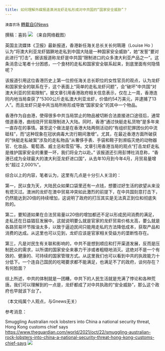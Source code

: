 ```yaml
---
title: 如何理解外媒报道澳洲龙虾走私形成对中共国的“国家安全威胁”？
---
```

`澳喜农场` [轉載自GNews](https://gnews.org/zh-hans/1612472/)

撰稿：喜妈
![](https://assets.gnews.org/wp-content/uploads/2021/10/龙虾.png)
（来自网络截图）

英国主流媒体《卫报》最新报道，香港新任海关总长关长何珮珊（Louise Ho ）认为“将澳大利亚龙虾猖獗地走私到中国大陆是一种国家安全威胁”，她“发誓”要对此进行“打击”。据该报道称龙虾是中共国“限制进口的众多澳大利亚产品之一”。这条消息让笔者十分困惑，一个食材的走私和国家安全联系起来，到底里面有何隐情呢？

该报道引用这位香港历史上第一位担任海关总长职位的女性官员的观点，认为龙虾和国家安全的联系在于，这个表面上“简单的走私龙虾问题”，会“破坏”中共国“对澳大利亚的贸易限制”。据文章引用香港政府相关信息表示，仅在上一周，香港连同内地当局查获了“5300公斤走私澳大利亚龙虾，价值约54万美元，并逮捕了13人”。而且龙虾只是中共当局所称形成导致“国家安全”的其中一个物品。

香港作为自由港，使得很多中共当局禁止的物品被切断合法直接进口途径后，通常借道香港，曲线绕开贸易限制进入大陆。同时，香港“通过快艇走私货物”是多年来一直存在的事情。甚至这个做法是在香港大陆两侧活动的“有组织犯罪团伙的中流砥柱”，而“这种现象在冠状病毒大流行期间激增”。尤其，在最近香港方面所破获的“快艇走私破案”涉及的走私物品“从奢侈手表、手袋和鞋子到濒临灭绝的动物器官、化妆品、葡萄酒、威士忌和雪茄”等。文章引用香港当局的观点“打击龙虾走私是维护国家安全的重要一环，我们将全力以赴。” 该报道还引用彭博社消息称，“香港已成为全球最大的澳大利亚龙虾进口国”，从去年10月到今年4月，月贸易量增长“超过 2,000%”。

综合以上的内容，笔者认为，这里有几点是十分引人关注的：

第一，民以食为天，大陆民众如果口袋里还有一点钱，想要过好生活的欲望从来没有熄灭过。澳洲的龙虾在澳中贸易冲突如此激烈的前提下，在中共国刻意打击下，仍然能达到20倍的持续增加，这说明了政府的打压其实是无法真正到位和彻底失败的。

第二，要知道如果在合法贸易量以20倍的增加都还不足以形成民间消费的满足，走私还在日益猖狂发展中。这就说明要么就是官家的龙虾贸易价格太高，要么就是各路贸易环节揩油太多，以致于逼迫民间只能用走私的方法降低成本，获取产品和消费的达成。从这里也可以见到，龙虾应该是官家相关受益方的垄断性存在。

第三，凡是对民生有关联和影响的，中共不是想到顺应和打开渠道发展，反而是压制民众的需求，以所谓的国家安全来暴力干涉或者粗糙地消灭。这绝对不是一个有效的、健康的、可持续的国家管理方式。从这里我们也可以看到中共的执政能力十分低下。一个连自己国民的吃喝要求都不能满足，也满足不了的政府，谈何存在？有何脸面？

综上所述，中共的体制就是一团糟，中共下的人民生活就是充满了悖论和各种荒唐。我们可以理解到的一点是，龙虾都成了对中共执政的“安全威胁”，那么这个政府也早就该下台了。

（本文纯属个人观点，与Gnews无关）

参考消息：

Smuggling Australian rock lobsters into China a national security threat, Hong Kong customs chief says
https://www.theguardian.com/world/2021/oct/22/smuggling-australian-rock-lobsters-into-china-a-national-security-threat-hong-kong-customs-chief-says
![](https://assets.gnews.org/wp-content/uploads/2021/10/澳喜图标2-1.jpg)
